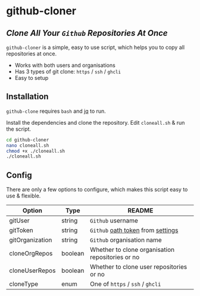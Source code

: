# github-cloner
## _Clone All Your `Github` Repositories At Once_

`github-cloner` is a simple, easy to use script, which helps you to copy all repositories at once.

- Works with both users and organisations
- Has 3 types of git clone: `https` / `ssh` / `ghcli`
- Easy to setup

## Installation
`github-clone` requires `bash` and [jq](https://stedolan.github.io/jq/download/) to run.

Install the dependencies and clone the repository. Edit `cloneall.sh` & run the script.

```sh
cd github-cloner
nano cloneall.sh
chmod +x ./cloneall.sh
./cloneall.sh
```

## Config
There are only a few options to configure, which makes this script easy to use & flexible.

| Option          | Type    | README                                            |
| --------------- | ------- | ------------------------------------------------- |
| gitUser         | string  | `Github` username                                 |
| gitToken        | string  | `Github` [oath token](https://docs.github.com/en/authentication/keeping-your-account-and-data-secure/creating-a-personal-access-token) from [settings](https://github.com/settings/tokens) |
| gitOrganization | string  | `Github` organisation name                        |
| cloneOrgRepos   | boolean | Whether to clone organisation repositories or no  |
| cloneUserRepos  | boolean | Whether to clone user repositories or no          |
| cloneType       | enum    | One of `https` / `ssh` / `ghcli`                  |
